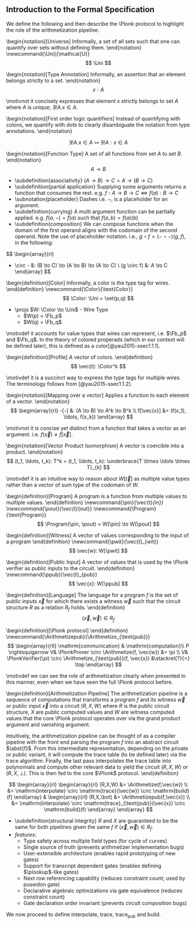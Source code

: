 ## Introduction to the Formal Specification

We define the following and then describe the \Plonk  protocol to highlight the role of the arithmetization pipeline.

\begin{notation}[Universe]
Informally, a set of all sets such that one can quantify over sets without defining them.
\end{notation}
\newcommand{\Uni}{\mathcal{U}}
$$
\Uni
$$

\begin{notation}[Type Annotation]
Informally, an assertion that an element belongs strictly to a set. 
\end{notation}
$$
x: A
$$

\motivnot  it concisely expresses that element $x$ strictly belongs to set $A$ where $A$ is unique; $\exists! A. x \in A$.

\begin{notation}[First order logic quantifiers]
Instead of quantifying with colons, we quantify with dots to clearly disambiguate the notation from type annotations.
\end{notation}

$$
\exists! A. x \in A \mapsto \exists! A: x \in A
$$

\begin{notation}[Function Type]
A set of all functions from set $A$ to set $B$.
\end{notation}
$$
A \to B
$$

- \subdefinition{associativity} $(A \to B) \to C = A \to (B \to C)$
- \subdefinition{partial application} Supplying some arguments returns a function that consumes the rest. e.g. $f: A \to B \to C \Leftrightarrow f(a): B \to C$
- \subnotation{placeholder} Dashes i.e. $-$, is a placeholder for an argument.
- \subdefinition{currying} A multi argument function can be partially applied. e.g. $f(a,-) = f(a)$ such that $f(a,b) = f(a)(b)$
- \subdefinition{composition} We can compose functions when the domain of the first operand aligns with the codomain of the second operand. Note the use of placeholder notation. i.e., $g \circ f = (- \circ -)(g,f)$, in the following:

$$
\begin{array}{rl}
- \circ - &: (B \to C) \to (A \to B) \to (A \to C) \\
(g \circ f) &: A \to C
\end{array}
$$

\begin{definition}[Color]
Informally, a color is the type tag for wires.
\end{definition}
\newcommand{\Color}{\text{Color}}
$$
\Color: \Uni = \set{p,q}
$$

- \projs $W: \Color \to \Uni$ - Wire Type
  - $W(p) = \Fb_p$
  - $W(q) = \Fb_q$

\motivdef it accounts for value types that wires can represent, i.e. $\Fb_p$ and $\Fb_q$. In the theory of colored properads (which in our context will be defined later), this is defined as a color[@yau2015-ssec1.1.1].

\begin{definition}[Profile]
A vector of colors.
\end{definition}
$$
\vec{t}: \Color^k
$$

\motivdef it is a succinct way to express the type tags for multiple wires. The terminology follows from [@yau2015-ssec1.1.2].

\begin{notation}[Mapping over a vector]
Applies a function to each element of a vector.
\end{notation}
$$
\begin{array}{rl}
-[-] &: (A \to B) \to A^k \to B^k \\
f[\vec{x}] &= (f(x_1), \ldots, f(x_k))
\end{array}
$$

\motivnot it is concise yet distinct from a function that takes a vector as an argument. i.e. $f(\vec{x}) \neq f[\vec{x}]$.

\begin{notation}[Vector Product Isomorphism]
A vector is coercible into a product.
\end{notation}
$$
(t_1, \ldots, t_k): T^k = (t_1, \ldots, t_k): \underbrace{T \times \ldots \times T}_{k}
$$

\motivdef it is an intuitive way to reason about $W[\vec{t}]$ as multiple value types rather than a vector of sum type of the codomain of $W$.

\begin{definition}[Program]
A program is a function from multiple values to multiple values.
\end{definition}
\newcommand{\pin}{\vec{t}_{in}}
\newcommand{\pout}{\vec{t}_{out}}
\newcommand{\Program}{\text{Program}}
$$
\Program(\pin, \pout) = W[\pin] \to W[\pout]
$$

\begin{definition}[Witness]
A vector of values corresponding to the input of a program
\end{definition}
\newcommand{\pwit}{\vec{t}_{wit}}
$$
\vec{w}: W[\pwit]
$$

\begin{definition}[Public Input]
A vector of values that is used by the \Plonk verifier as public inputs to the circuit.
\end{definition}
\newcommand{\ppub}{\vec{t}_{pub}}
$$
\vec{x}: W[\ppub]
$$

\begin{definition}[Language]
The language for a program $f$ is the set of public inputs $\vec{x}$ for which there exists a witness $\vec{w}$ such that the circuit structure $R$ as a relation $R_f$ holds.
\end{definition}
$$
(\vec{x}, \vec{w}) \in R_f
$$

\begin{definition}[\Plonk protocol]
\end{definition}
\newcommand{\Arithmetizepub}{\Arithmetize_{\text{pub}}}
$$
\begin{array}{rll}
\mathrm{communication} & \mathrm{computation}\\
P \rightsquigarrow V& \PlonkProver \circ \Arithmetize(f, \vec{w}) &= \pi \\
V& \PlonkVerifier(\pi) \circ \Arithmetize_{\text{pub}}(f, \vec{x}) &\stackrel{?}{=} \top
\end{array}
$$

\motivdef we can see the role of arithmetization clearly when presented in this manner, even when we have seen the full \Plonk protocol before.

\begin{definition}[Arithmetization Pipeline]
The arithmetization pipeline is a sequence of computations that transforms a program $f$ and its witness $\vec{w}$ or public input $\vec{x}$ into a circuit $(R,X,W)$ where $R$ is the public circuit structure, $X$ are public computed values and $W$ are witness computed values that the core \Plonk protocol operates over via the grand product argument and vanishing argument.

Intuitively, the arithmetization pipeline can be thought of as a compiler pipeline with the front end parsing the program $f$ into an abstract circuit $\abst{f}$. From this intermediate representation, depending on the private or public variant, it will compute the trace table (to be defined later) via the $\text{trace}$ algorithm. Finally, the last pass interpolates the trace table into polynomials and compute other relevant data to yield the circuit $(R,X,W)$ or $(R,X,\bot)$. This is then fed to the core $\Plonk$ protocol.
\end{definition}

$$
\begin{array}{rl}
\begin{array}{rl}
(R,X,W) 
&= \Arithmetize(f,\vec{w}) \\ 
&= \mathrm{interpolate} \circ \mathrm{trace}(\vec{w}) \circ \mathrm{build}(f)
\end{array} &
\begin{array}{rl}
(R,X,\bot)
&= \Arithmetizepub(f,\vec{x}) \\
&= \mathrm{interpolate} \circ \mathrm{trace}_{\text{pub}}(\vec{x}) \circ \mathrm{build}(f)
\end{array}
\end{array}
$$

- \subdefinition{structural integrity} $R$ and $X$ are guaranteed to be the same for both pipelines given the same $f$ if $(\vec{x}, \vec{w}) \in R_f$.
- *features*:
  - Type safety across multiple field types (for cycle of curves)
  - Single source of truth (prevents arithmetizer implementation bugs)
  - User-extensible architecture (enables rapid prototyping of new gates)
  - Support for transcript dependent gates (enables defining $\plookup$-like gates)
  - Next row referencing capability (reduces constraint count; used by poseidon gate)
  - Declarative algebraic optimizations via gate equivalence (reduces constraint count)
  - Gate declaration order invariant (prevents circuit composition bugs)

We now proceed to define $\text{interpolate}$, $\text{trace}$, $\text{trace}_{\text{pub}}$ and $\text{build}$.
